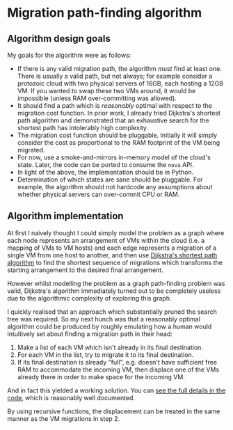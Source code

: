 Migration path-finding algorithm
================================

Algorithm design goals
----------------------

My goals for the algorithm were as follows:

- If there is any valid migration path, the algorithm *must* find at
  least one.  There is usually a valid path, but not always; for
  example consider a protozoic cloud with two physical servers of
  16GB, each hosting a 12GB VM.  If you wanted to swap these two VMs
  around, it would be impossible (unless RAM over-committing was
  allowed).
- It should find a path which is *reasonably* optimal with respect
  to the migration cost function.  In prior work, I already tried
  Dijkstra's shortest path algorithm and demonstrated that an
  exhaustive search for the shortest path has intolerably high
  complexity.
- The migration cost function should be pluggable.  Initially it
  will simply consider the cost as proportional to the RAM footprint
  of the VM being migrated.
- For now, use a smoke-and-mirrors in-memory model of the cloud's state.
  Later, the code can be ported to consume the `nova` API.
- In light of the above, the implementation should be in Python.
- Determination of which states are sane should be pluggable.
  For example, the algorithm should not hardcode any assumptions
  about whether physical servers can over-commit CPU or RAM.

Algorithm implementation
------------------------

At first I naively thought I could simply model the problem as a graph
where each node represents an arrangement of VMs within the cloud
(i.e. a mapping of VMs to VM hosts) and each edge represents a
migration of a single VM from one host to another, and then use
[Dijkstra's shortest path
algorithm](http://en.wikipedia.org/wiki/Dijkstra%27s_algorithm) to
find the shortest sequence of migrations which transforms the starting
arrangement to the desired final arrangement.

However whilst modelling the problem as a graph path-finding problem
was valid, Dijkstra's algorithm immediately turned out to be
completely useless due to the algorithmic complexity of exploring this
graph.

I quickly realised that an approach which substantially pruned the
search tree was required.  So my next hunch was that a reasonably
optimal algorithm could be produced by roughly emulating how a human
would intuitively set about finding a migration path in their head:

1. Make a list of each VM which isn't already in its final destination.
2. For each VM in the list, try to migrate it to its final destination.
3. If its final destination is already "full", e.g. doesn't have sufficient
   free RAM to accommodate the incoming VM, then displace one of the VMs
   already there in order to make space for the incoming VM.

And in fact this yielded a working solution.  You can [see the full
details in the code](aspiers.py), which is reasonably well documented.

By using recursive functions, the displacement can be treated in the
same manner as the VM migrations in step 2.